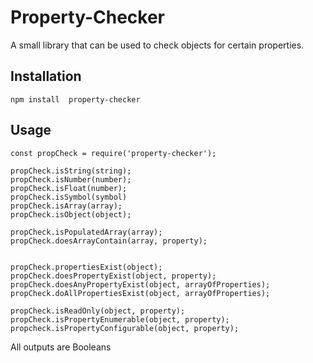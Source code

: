 Property-Checker
================

A small library that can be used to check objects for certain properties.

## Installation

  `npm install  property-checker`

## Usage

    const propCheck = require('property-checker');

    propCheck.isString(string);
    propCheck.isNumber(number);
    propCheck.isFloat(number);
    propCheck.isSymbol(symbol)
    propCheck.isArray(array);
    propCheck.isObject(object);

    propCheck.isPopulatedArray(array);
    propCheck.doesArrayContain(array, property);


    propCheck.propertiesExist(object);
    propCheck.doesPropertyExist(object, property);
    propCheck.doesAnyPropertyExist(object, arrayOfProperties);
    propCheck.doAllPropertiesExist(object, arrayOfProperties);

    propCheck.isReadOnly(object, property);
    propCheck.isPropertyEnumerable(object, property);
    propcheck.isPropertyConfigurable(object, property);



  All outputs are Booleans

